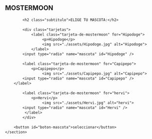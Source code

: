 <!DOCTYPE html>
<html>
     <head>
        <meta charset="utf-8 /">
        <title>mostermoon</title>
        <script src="./js/mostermoon.js"> </script>  
        <link rel="stylesheet" href="./estilos.CSS">
     </head>
     <body>
        <section id="seleccionar-mascota">
            <h1 class="titulo"> MOSTERMOON </h1>

            <h2 class="subtitulo">ELIGE TU MASCOTA:</h2>

            <div class="tarjetas">
                <label class="tarjeta-de-mostermoon" for="Hipodoge">
                     <p>Hipodoge</p>
                     <img src="./assets/Hipodoge.jpg" alt="Hipodoge">
                </label>
            <input type="radio" name="mascota" id="Hipodoge" />

            <label class="tarjeta-de-mostermoon" for="Capipepo">
                <p>Capipepo</p>
                     <img src="./assets/Capipepo.jpg" alt="Capipepo">
            <input type="radio" name="mascota" id="Capipepo" />
        </label>

            <label class="tarjeta-de-mostermoon" for="hervi">
                <p>Hervi</p>
                     <img src="./assets/Hervi.jpg" alt="hervi">
            <input type="radio" name="mascota" id="Hervi" />
             </label>
            </div>

        <button id="boton-mascota">seleccionar</button>
    </section>
